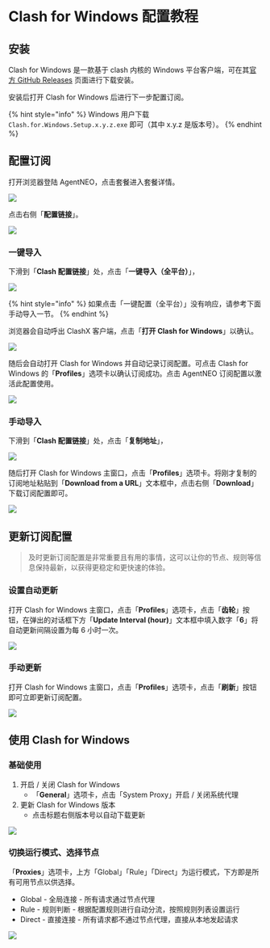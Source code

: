 # Clash for Windows 配置教程

## 安装

Clash for Windows 是一款基于 clash 内核的 Windows 平台客户端，可在其[官方 GitHub Releases](https://github.com/Fndroid/clash\_for\_windows\_pkg/releases) 页面进行下载安装。

安装后打开 Clash for Windows 后进行下一步配置订阅。

{% hint style="info" %}
Windows 用户下载 `Clash.for.Windows.Setup.x.y.z.exe` 即可（其中 x.y.z 是版本号）。
{% endhint %}

## 配置订阅

打开浏览器登陆 AgentNEO，点击套餐进入套餐详情。

![](../.gitbook/assets/clashx-1.jpg)

点击右侧「**配置链接**」。

![](../.gitbook/assets/clashx-2.jpg)

### 一键导入&#x20;

下滑到「**Clash 配置链接**」处，点击「**一键导入（全平台）**」，

![](../.gitbook/assets/clashx-3.jpg)

{% hint style="info" %}
如果点击「一键配置（全平台）」没有响应，请参考下面手动导入一节。
{% endhint %}

浏览器会自动呼出 ClashX 客户端，点击「**打开 Clash for Windows**」以确认。

![](<../.gitbook/assets/photo\_2021-03-26\_20-43-03 (1).jpg>)

随后会自动打开 Clash for Windows 并自动记录订阅配置。可点击 Clash for Windows 的「**Profiles**」选项卡以确认订阅成功。点击 AgentNEO 订阅配置以激活此配置使用。

![](<../.gitbook/assets/image (4).png>)

### 手动导入

下滑到「**Clash 配置链接**」处，点击「**复制地址**」，

![](<../.gitbook/assets/clashx-3 (1).jpg>)

随后打开 Clash for Windows 主窗口，点击「**Profiles**」选项卡。将刚才复制的订阅地址粘贴到「**Download from a URL**」文本框中，点击右侧「**Download**」下载订阅配置即可。

![](<../.gitbook/assets/image (5).png>)

## 更新订阅配置

> 及时更新订阅配置是非常重要且有用的事情，这可以让你的节点、规则等信息保持最新，以获得更稳定和更快速的体验。

### 设置自动更新

打开 Clash for Windows 主窗口，点击「**Profiles**」选项卡，点击「**齿轮**」按钮，在弹出的对话框下方「**Update Interval (hour)**」文本框中填入数字「**6**」将自动更新间隔设置为每 6 小时一次。

![](<../.gitbook/assets/image (6).png>)

### 手动更新

打开 Clash for Windows 主窗口，点击「**Profiles**」选项卡，点击「**刷新**」按钮即可立即更新订阅配置。

![](<../.gitbook/assets/image (7).png>)

## 使用 Clash for Windows

### 基础使用

1. 开启 / 关闭 Clash for Windows
   * 「**General**」选项卡，点击「System Proxy」开启 / 关闭系统代理
2. 更新 Clash for Windows 版本
   * 点击标题右侧版本号以自动下载更新

![](<../.gitbook/assets/image (8).png>)

### 切换运行模式、选择节点

「**Proxies**」选项卡，上方「Global」「Rule」「Direct」为运行模式，下方即是所有可用节点以供选择。

* Global - 全局连接 - 所有请求通过节点代理
* Rule - 规则判断 - 根据配置规则进行自动分流，按照规则列表设置运行
* Direct - 直接连接 - 所有请求都不通过节点代理，直接从本地发起请求

![](<../.gitbook/assets/image (9).png>)
